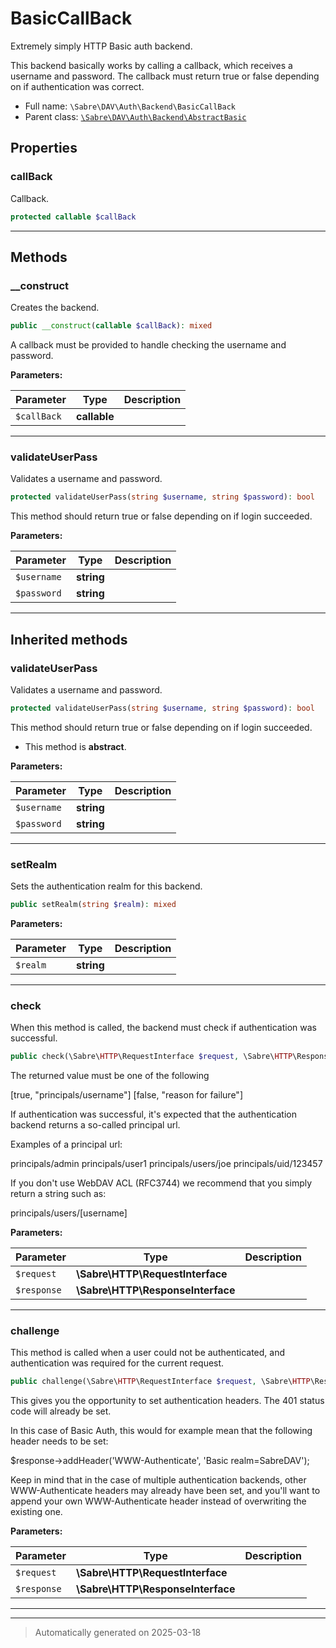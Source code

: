 
# BasicCallBack

Extremely simply HTTP Basic auth backend.

This backend basically works by calling a callback, which receives a
username and password.
The callback must return true or false depending on if authentication was
correct.

* Full name: `\Sabre\DAV\Auth\Backend\BasicCallBack`
* Parent class: [`\Sabre\DAV\Auth\Backend\AbstractBasic`](./AbstractBasic.md)



## Properties


### callBack

Callback.

```php
protected callable $callBack
```






***

## Methods


### __construct

Creates the backend.

```php
public __construct(callable $callBack): mixed
```

A callback must be provided to handle checking the username and
password.






**Parameters:**

| Parameter | Type | Description |
|-----------|------|-------------|
| `$callBack` | **callable** |  |





***

### validateUserPass

Validates a username and password.

```php
protected validateUserPass(string $username, string $password): bool
```

This method should return true or false depending on if login
succeeded.






**Parameters:**

| Parameter | Type | Description |
|-----------|------|-------------|
| `$username` | **string** |  |
| `$password` | **string** |  |





***


## Inherited methods


### validateUserPass

Validates a username and password.

```php
protected validateUserPass(string $username, string $password): bool
```

This method should return true or false depending on if login
succeeded.


* This method is **abstract**.



**Parameters:**

| Parameter | Type | Description |
|-----------|------|-------------|
| `$username` | **string** |  |
| `$password` | **string** |  |





***

### setRealm

Sets the authentication realm for this backend.

```php
public setRealm(string $realm): mixed
```








**Parameters:**

| Parameter | Type | Description |
|-----------|------|-------------|
| `$realm` | **string** |  |





***

### check

When this method is called, the backend must check if authentication was
successful.

```php
public check(\Sabre\HTTP\RequestInterface $request, \Sabre\HTTP\ResponseInterface $response): array
```

The returned value must be one of the following

[true, "principals/username"]
[false, "reason for failure"]

If authentication was successful, it's expected that the authentication
backend returns a so-called principal url.

Examples of a principal url:

principals/admin
principals/user1
principals/users/joe
principals/uid/123457

If you don't use WebDAV ACL (RFC3744) we recommend that you simply
return a string such as:

principals/users/[username]






**Parameters:**

| Parameter | Type | Description |
|-----------|------|-------------|
| `$request` | **\Sabre\HTTP\RequestInterface** |  |
| `$response` | **\Sabre\HTTP\ResponseInterface** |  |





***

### challenge

This method is called when a user could not be authenticated, and
authentication was required for the current request.

```php
public challenge(\Sabre\HTTP\RequestInterface $request, \Sabre\HTTP\ResponseInterface $response): mixed
```

This gives you the opportunity to set authentication headers. The 401
status code will already be set.

In this case of Basic Auth, this would for example mean that the
following header needs to be set:

$response->addHeader('WWW-Authenticate', 'Basic realm=SabreDAV');

Keep in mind that in the case of multiple authentication backends, other
WWW-Authenticate headers may already have been set, and you'll want to
append your own WWW-Authenticate header instead of overwriting the
existing one.






**Parameters:**

| Parameter | Type | Description |
|-----------|------|-------------|
| `$request` | **\Sabre\HTTP\RequestInterface** |  |
| `$response` | **\Sabre\HTTP\ResponseInterface** |  |





***


***
> Automatically generated on 2025-03-18
